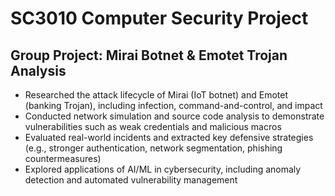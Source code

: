# SC3010 Computer Security Project

## Group Project: Mirai Botnet & Emotet Trojan Analysis

- Researched the attack lifecycle of Mirai (IoT botnet) and Emotet (banking Trojan), including infection, command-and-control, and impact
- Conducted network simulation and source code analysis to demonstrate vulnerabilities such as weak credentials and malicious macros
- Evaluated real-world incidents and extracted key defensive strategies (e.g., stronger authentication, network segmentation, phishing countermeasures)
- Explored applications of AI/ML in cybersecurity, including anomaly detection and automated vulnerability management
